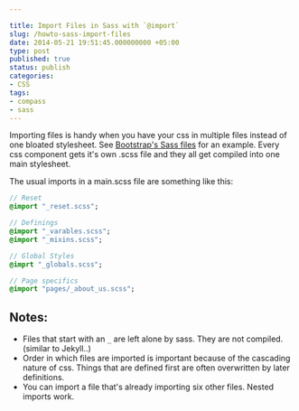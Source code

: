 ```yaml
---

title: Import Files in Sass with `@import`
slug: /howto-sass-import-files
date: 2014-05-21 19:51:45.000000000 +05:00
type: post
published: true
status: publish
categories:
- CSS
tags:
- compass
- sass
---
```


Importing files is handy when you have your css in multiple files instead of one bloated stylesheet. See <a href="http://getbootstrap.com/css/#sass" target="_blank">Bootstrap's Sass files</a> for an example. Every css component gets it's own .scss file and they all get compiled into one main stylesheet.

The usual imports in a main.scss file are something like this:

 
```sass
// Reset
@import "_reset.scss";

// Definings
@import "_varables.scss";
@import "_mixins.scss";

// Global Styles
@imprt "_globals.scss";

// Page specifics
@import "pages/_about_us.scss";
```

Notes:
---

- Files that start with an `_` are left alone by sass. They are not compiled. (similar to Jekyll..)
- Order in which files are imported is important because of the cascading nature of css. Things that are defined first are often overwritten by later definitions.
- You can import a file that's already importing six other files. Nested imports work.
